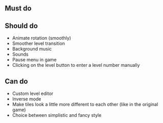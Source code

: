 ## Must do

## Should do
* Animate rotation (smoothly)
* Smoother level transition
* Background music
* Sounds
* Pause menu in game
* Clicking on the level button to enter a level number manually

## Can do
* Custom level editor
* Inverse mode
* Make tiles look a little more different to each other (like in the original game)
* Choice between simplistic and fancy style